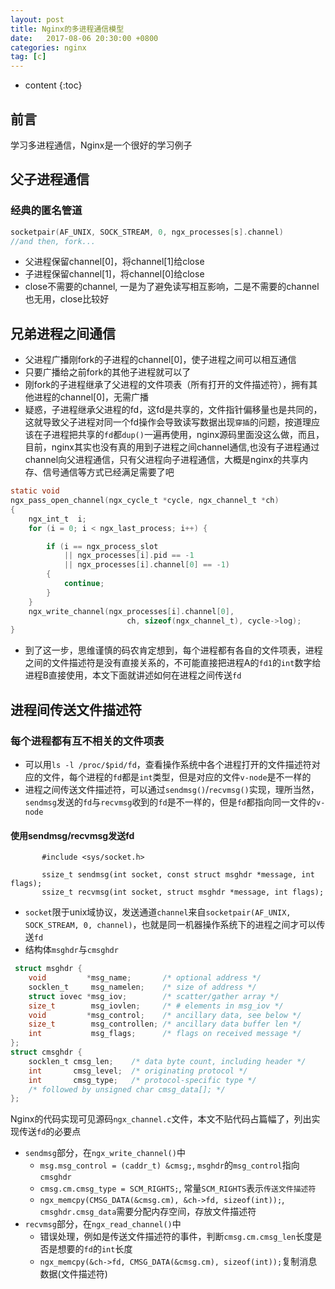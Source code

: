 ```yaml
---
layout: post
title: Nginx的多进程通信模型
date:   2017-08-06 20:30:00 +0800
categories: nginx
tag: [c]
---
```


* content
{:toc}

## 前言

学习多进程通信，Nginx是一个很好的学习例子

## 父子进程通信

### 经典的匿名管道

```c
socketpair(AF_UNIX, SOCK_STREAM, 0, ngx_processes[s].channel)
//and then, fork...
```

- 父进程保留channel[0]，将channel[1]给close
- 子进程保留channel[1]，将channel[0]给close
- close不需要的channel, 一是为了避免读写相互影响，二是不需要的channel也无用，close比较好


## 兄弟进程之间通信

- 父进程广播刚fork的子进程的channel[0]，使子进程之间可以相互通信
- 只要广播给之前fork的其他子进程就可以了
- 刚fork的子进程继承了父进程的文件项表（所有打开的文件描述符），拥有其他进程的channel[0]，无需广播
- 疑惑，子进程继承父进程的fd，这fd是共享的，文件指针偏移量也是共同的，这就导致父子进程对同一个fd操作会导致读写数据出现`穿插`的问题，按道理应该在子进程把共享的`fd`都`dup()`一遍再使用，nginx源码里面没这么做，而且，目前，nginx其实也没有真的用到子进程之间channel通信,也没有子进程通过channel向父进程通信，只有父进程向子进程通信，大概是nginx的共享内存、信号通信等方式已经满足需要了吧

```c
static void
ngx_pass_open_channel(ngx_cycle_t *cycle, ngx_channel_t *ch)
{
    ngx_int_t  i;
    for (i = 0; i < ngx_last_process; i++) {

        if (i == ngx_process_slot
            || ngx_processes[i].pid == -1
            || ngx_processes[i].channel[0] == -1)
        {
            continue;
        }
    }
    ngx_write_channel(ngx_processes[i].channel[0],
                          ch, sizeof(ngx_channel_t), cycle->log);
}
```

- 到了这一步，思维谨慎的码农肯定想到，每个进程都有各自的文件项表，进程之间的文件描述符是没有直接关系的，不可能直接把进程A的`fd1`的`int`数字给进程B直接使用，本文下面就讲述如何在进程之间传送`fd`


## 进程间传送文件描述符

### 每个进程都有互不相关的文件项表

- 可以用`ls -l /proc/$pid/fd`，查看操作系统中各个进程打开的文件描述符对应的文件，每个进程的`fd`都是`int`类型，但是对应的文件`v-node`是不一样的
- 进程之间传送文件描述符，可以通过`sendmsg()`/`recvmsg()`实现，理所当然，`sendmsg`发送的`fd`与`recvmsg`收到的`fd`是不一样的，但是`fd`都指向同一文件的`v-node`

#### 使用sendmsg/recvmsg发送fd

```
       #include <sys/socket.h>

       ssize_t sendmsg(int socket, const struct msghdr *message, int flags);
       ssize_t recvmsg(int socket, struct msghdr *message, int flags);
```

- `socket`限于unix域协议，发送通道`channel`来自`socketpair(AF_UNIX, SOCK_STREAM, 0, channel)`，也就是同一机器操作系统下的进程之间才可以传送`fd`
- 结构体`msghdr`与`cmsghdr`

```c
 struct msghdr {
    void         *msg_name;       /* optional address */
    socklen_t     msg_namelen;    /* size of address */
    struct iovec *msg_iov;        /* scatter/gather array */
    size_t        msg_iovlen;     /* # elements in msg_iov */
    void         *msg_control;    /* ancillary data, see below */
    size_t        msg_controllen; /* ancillary data buffer len */
    int           msg_flags;      /* flags on received message */
};
struct cmsghdr {
    socklen_t cmsg_len;    /* data byte count, including header */
    int       cmsg_level;  /* originating protocol */
    int       cmsg_type;   /* protocol-specific type */
    /* followed by unsigned char cmsg_data[]; */
};
```

Nginx的代码实现可见源码`ngx_channel.c`文件，本文不贴代码占篇幅了，列出实现传送`fd`的必要点

- `sendmsg`部分，在`ngx_write_channel()`中
    + `msg.msg_control = (caddr_t) &cmsg;`, `msghdr`的`msg_control`指向`cmsghdr`
    + `cmsg.cm.cmsg_type = SCM_RIGHTS;`, 常量`SCM_RIGHTS`表示`传送文件描述符`
    + `ngx_memcpy(CMSG_DATA(&cmsg.cm), &ch->fd, sizeof(int));`, `cmsghdr.cmsg_data`需要分配内存空间，存放文件描述符
- `recvmsg`部分，在`ngx_read_channel()`中
    + 错误处理，例如是传送文件描述符的事件，判断`cmsg.cm.cmsg_len`长度是否是想要的`fd`的`int`长度
    + `ngx_memcpy(&ch->fd, CMSG_DATA(&cmsg.cm), sizeof(int));`复制消息数据(文件描述符)